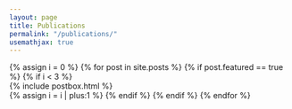 ```yaml
---
layout: page
title: Publications
permalink: "/publications/"
usemathjax: true
---
```


<section class="row">
{% assign i = 0 %}  
  {% for post in site.posts %}
      {% if post.featured == true %}
        {% if i < 3  %}
            <div class="col-md-4 mb-5">
            {% include postbox.html %}
            </div>
            {% assign i = i | plus:1 %}
        {% endif %}
      {% endif %}
  {% endfor %}
</section>